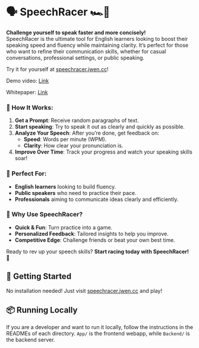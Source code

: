 # 🗣️ SpeechRacer 🏎️💨

**Challenge yourself to speak faster and more concisely!**  
SpeechRacer is the ultimate tool for English learners looking to boost their speaking speed and fluency while maintaining clarity. It’s perfect for those who want to refine their communication skills, whether for casual conversations, professional settings, or public speaking.

Try it for yourself at [speechracer.jwen.cc](speechracer.jwen.cc)!

Demo video: [Link](http://www.youtube.com/watch?v=qCqpGPUTvEg&ab)

Whitepaper: [Link](https://github.com/Sound-and-Music-and-Wang-Ye/speechracer/blob/main/manuscript.pdf)

### 🎯 How It Works:
1. **Get a Prompt**: Receive random paragraphs of text.
2. **Start speaking**: Try to speak it out as clearly and quickly as possible.
3. **Analyze Your Speech**: After you’re done, get feedback on:
   - **Speed**: Words per minute (WPM).
   - **Clarity**: How clear your pronunciation is.
4. **Improve Over Time**: Track your progress and watch your speaking skills soar!

### 🤩 Perfect For:
- **English learners** looking to build fluency.
- **Public speakers** who need to practice their pace.
- **Professionals** aiming to communicate ideas clearly and efficiently.

### 🌟 Why Use SpeechRacer?
- **Quick & Fun**: Turn practice into a game.
- **Personalized Feedback**: Tailored insights to help you improve.
- **Competitive Edge**: Challenge friends or beat your own best time.

Ready to rev up your speech skills? **Start racing today with SpeechRacer!** 🏁

## 🚀 Getting Started

No installation needed! Just visit [speechracer.jwen.cc](speechracer.jwen.cc) and play!

## 📦 Running Locally

If you are a developer and want to run it locally, follow the instructions in the READMEs of each directory.
`App/` is the frontend webapp, while `Backend/` is the backend server.


